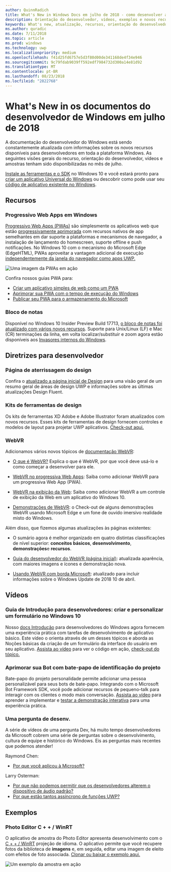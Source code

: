 ```yaml
---
author: QuinnRadich
title: What's New in Windows Docs em julho de 2018 - como desenvolver aplicativos UWP
description: Orientação do desenvolvedor, vídeos, exemplos e novos recursos foram adicionados a documentação do desenvolvedor de Windows 10 de julho de 2018.
keywords: What's new, atualização, recursos, orientação do desenvolvedor, Windows 10, julho
ms.author: quradic
ms.date: 7/11/2018
ms.topic: article
ms.prod: windows
ms.technology: uwp
ms.localizationpriority: medium
ms.openlocfilehash: f41d25fd6757e5d3f80d00de341168de4f34e946
ms.sourcegitcommit: 9c79fdab9039ff592edf7984732d300a14e81d92
ms.translationtype: MT
ms.contentlocale: pt-BR
ms.lasthandoff: 08/23/2018
ms.locfileid: "2822768"
---
```

# <a name="whats-new-in-the-windows-developer-docs-in-july-2018"></a>What's New in os documentos do desenvolvedor de Windows em julho de 2018

A documentação do desenvolvedor do Windows está sendo constantemente atualizada com informações sobre os novos recursos disponíveis para desenvolvedores em toda a plataforma Windows. As seguintes visões gerais do recurso, orientação do desenvolvedor, vídeos e amostras tenham sido disponibilizadas no mês de julho.

[Instale as ferramentas e o SDK](http://go.microsoft.com/fwlink/?LinkId=821431) no Windows 10 e você estará pronto para [criar um aplicativo Universal do Windows](../get-started/create-uwp-apps.md) ou descobrir como pode usar seu [código de aplicativo existente no Windows](../porting/index.md).

## <a name="features"></a>Recursos

### <a name="progressive-web-apps-on-windows"></a>Progressivo Web Apps em Windows

[Progressivo Web Apps (PWAs)](https://developer.microsoft.com/windows/pwa) são simplesmente os aplicativos web que estão [progressivamente aprimorada](https://wikipedia.org/wiki/Progressive_enhancement) com recursos nativos de app semelhantes em dar suporte a plataformas e mecanismos de navegador, a instalação de lançamento do homescreen, suporte offline e push notificações. No Windows 10 com o mecanismo do Microsoft Edge (EdgeHTML), PWAs aproveitar a vantagem adicional de execução [independentemente da janela do navegador como apps UWP.](https://docs.microsoft.com/microsoft-edge/progressive-web-apps/windows-features)

![Uma imagem da PWAs em ação](images/progressive-web-apps.jpg)

Confira nossos guias PWA para:

* [Criar um aplicativo simples de web como um PWA](https://docs.microsoft.com/microsoft-edge/progressive-web-apps/get-started)
* [Aprimorar sua PWA com o tempo de execução do Windows](https://docs.microsoft.com/en-us/microsoft-edge/progressive-web-apps/windows-features)
* [Publicar seu PWA para o armazenamento do Microsoft](https://docs.microsoft.com/microsoft-edge/progressive-web-apps/microsoft-store)

### <a name="notepad"></a>Bloco de notas

Disponível no Windows 10 Insider Preview Build 17713, [o bloco de notas foi atualizado com vários novos recursos](http://aka.ms/ant-man). Suporte para Unix/Linux (LF) e Mac (CR) terminações da linha, em volta localizar/substituir e zoom agora estão disponíveis aos [Invasores internos do Windows](https://insider.windows.com/). 

## <a name="developer-guidance"></a>Diretrizes para desenvolvedor

### <a name="design-landing-page"></a>Página de aterrissagem do design

Confira o [atualizado a página inicial de Design](https://developer.microsoft.com/windows/apps/design) para uma visão geral de um resumo geral de áreas de design UWP e informações sobre as últimas atualizações Design Fluent.

### <a name="design-toolkits"></a>Kits de ferramentas de design

Os kits de ferramentas XD Adobe e Adobe Illustrator foram atualizados com novos recursos. Esses kits de ferramentas de design fornecem controles e modelos de layout para projetar UWP aplicativos. [Check-out aqui.](../design/downloads/index.md)

### <a name="webvr"></a>WebVR

Adicionamos vários novos tópicos de [documentação WebVR](https://docs.microsoft.com/microsoft-edge/webvr/
):

* [O que é WebVR?](https://docs.microsoft.com/microsoft-edge/webvr/what-is-webvr
) Explica o que é WebVR, por que você deve usá-lo e como começar a desenvolver para ele.

* [WebVR no progressiva Web Apps](https://docs.microsoft.com/microsoft-edge/webvr/webvr-in-pwas): Saiba como adicionar WebVR para um progressiva Web App (PWA).

* [WebVR na exibição da Web](https://docs.microsoft.com/microsoft-edge/webvr/webvr-in-webview): Saiba como adicionar WebVR a um controle de exibição da Web em um aplicativo do Windows 10.

* [Demonstrações de WebVR](https://docs.microsoft.com/microsoft-edge/webvr/demos): o Check-out de alguns demonstrações WebVR usando Microsoft Edge e um fone de ouvido imersivo realidade misto do Windows.

Além disso, que fizemos algumas atualizações às páginas existentes:

* O sumário agora é melhor organizado em quatro distintas classificações de nível superior: **conceitos básicos**, **desenvolvimento**, **demonstrações**e **recursos**.

* [Guia do desenvolvedor do WebVR (página inicial)](https://docs.microsoft.com/microsoft-edge/webvr/): atualizada aparência, com maiores imagens e ícones e demonstração nova.

* [Usando WebVR com borda Microsoft](https://docs.microsoft.com/microsoft-edge/webvr/webvr-with-edge): atualizado para incluir informações sobre o Windows Update de 2018 10 de abril.

## <a name="videos"></a>Vídeos

### <a name="get-started-for-devs-create-and-customize-a-form-on-windows-10"></a>Guia de Introdução para desenvolvedores: criar e personalizar um formulário no Windows 10

Nosso [docs Introdução](../get-started/index.md) para desenvolvedores do Windows agora fornecem uma experiência prática com tarefas de desenvolvimento de aplicativo básico. Este vídeo o orienta através de um desses tópicos e aborda as Noções básicas da criação de um formulário da interface do usuário em seu aplicativo. [Assista ao vídeo](https://www.youtube.com/watch?v=AgngKzq4hKI&feature=youtu.be) para ver o código em ação, [check-out do tópico.](http://aka.ms/CreateForms)

### <a name="enhance-your-bot-with-project-personality-chat"></a>Aprimorar sua Bot com bate-papo de identificação do projeto

Bate-papo do projeto personalidade permite adicionar uma pessoa personalizável para seus bots de bate-papo. Integrando com o Microsoft Bot Framework SDK, você pode adicionar recursos de pequeno-talk para interagir com os clientes o modo mais conversação. [Assista ao vídeo](https://www.youtube.com/watch?v=5C_uD8g2QKg&feature=youtu.be) para aprender a implementar e [testar a demonstração interativa](http://aka.ms/PersonalityChat) para uma experiência prática.

### <a name="one-dev-question"></a>Uma pergunta de desenv.

A série de vídeos de uma pergunta Dev, há muito tempo desenvolvedores da Microsoft cobrem uma série de perguntas sobre o desenvolvimento, cultura de equipe e histórico do Windows. Eis as perguntas mais recentes que podemos atender!

Raymond Chen:

* [Por que você aplicou à Microsoft?](https://www.youtube.com/watch?v=oL8ymamkEMU&feature=youtu.be)

Larry Osterman:

* [Por que não podemos permitir que os desenvolvedores alterem o dispositivo de áudio padrão?](https://www.youtube.com/watch?v=6aNUoVfbnmg&feature=youtu.be)
* [Por que estão tantos assíncrono de funções UWP?](https://www.youtube.com/watch?v=5M724QIy1Mk&feature=youtu.be)

## <a name="samples"></a>Exemplos

### <a name="photo-editor-cwinrt"></a>Photo Editor C + + / WinRT

O aplicativo de amostra do Photo Editor apresenta desenvolvimento com o [C + + / WinRT](../cpp-and-winrt-apis/intro-to-using-cpp-with-winrt.md) projeção de idioma. O aplicativo permite que você recupere fotos da biblioteca de **imagens** e, em seguida, editar uma imagem de eleito com efeitos de foto associada. [Clonar ou baixar o exemplo aqui.](https://github.com/Microsoft/Windows-appsample-photo-editor)

![Um exemplo da amostra em ação](images/photo-editor-banner.png)
